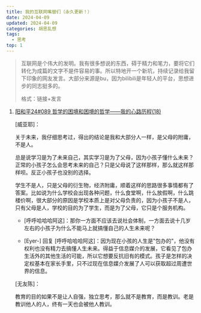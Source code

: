 ```yaml
---
title: 我的互联网嘴替们（永久更新！）
date: 2024-04-09
updated: 2024-04-09
categories: 胡思乱想
tags:
  - 思考
top: 1
---
```


> 互联网是个伟大的发明。我有很多想说的东西，碍于精力和笔力，要将它们转化为成篇的文字不是件容易的事。所以特地开一个新坑，持续记录给我留下印象的网友发言。大部分来源是bu，因为bilibili是年轻人的平台，思想进步的同志挺多的。
>
> 格式：链接+发言

1. [阳和平24#089 哲学的困境和困境的哲学——我的心路历程(18)](https://www.bilibili.com/video/BV1jJ4m1V78J/?spm_id_from=333.1365.list.card_archive.click&vd_source=9fb588099e74c32dc61af1cdeabc448f)

    [威亚耶]：
    
    关于未来，我仔细思考过，得出的结论是我和大部分人一样，是父母的附庸，不是人。

    总是说学习是为了未来自己，其实学习是为了父母，因为小孩子懂什么未来？正常的小孩子怎么会思考未来的自己？只是父母说了这样那样，那么就这样那样呗。反正小孩子也没别的选择。

    学生不是人，只是父母的衍生物，经济附庸，顺着这样的思路很多事情都有了答案。比如说为什么学校会出现各种问题，什么食堂啊，什么放假啊，什么跳楼价啊，很大部分的原因是学校本质上是对父母负责的，因为小孩子不是人，只有父母是人，学校的目的为了学生，而是为了父母，它只是个服务机构。

    - [呼呼哈哈哈阿这]：那你一方面不应该去说社会体制，一方面去说十几岁左右的小孩子为什么不能马上就搞懂自己的人生未来呢？

    - [Eyer-] 回复 [呼呼哈哈哈阿这]：因为现在小孩的人生是"包办的"，他没有权利也没有精力去搞懂人生未来。得益于信息媒介的发展，它看见了包办生活外的其他生活的可能，所以它想要反抗旧有的模式。孩子是怎样的决定权基本在家长手里，只不过现在信息媒介发展了人可以获取超过周遭世界的信息。

    [无友陈]：

    教育的目的如果不是让人自强，独立思考，那么就不是教育，而是教训。老是教训他人的人，终有一天也会被他人教训。